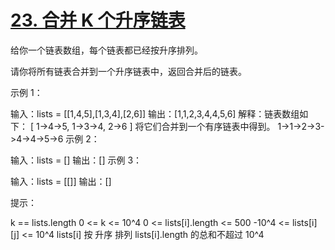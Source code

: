 # [23. 合并 K 个升序链表](https://leetcode.cn/problems/merge-k-sorted-lists/description/?envType=study-plan-v2&envId=top-100-liked)

给你一个链表数组，每个链表都已经按升序排列。

请你将所有链表合并到一个升序链表中，返回合并后的链表。



示例 1：

输入：lists = [[1,4,5],[1,3,4],[2,6]]
输出：[1,1,2,3,4,4,5,6]
解释：链表数组如下：
[
1->4->5,
1->3->4,
2->6
]
将它们合并到一个有序链表中得到。
1->1->2->3->4->4->5->6
示例 2：

输入：lists = []
输出：[]
示例 3：

输入：lists = [[]]
输出：[]


提示：

k == lists.length
0 <= k <= 10^4
0 <= lists[i].length <= 500
-10^4 <= lists[i][j] <= 10^4
lists[i] 按 升序 排列
lists[i].length 的总和不超过 10^4